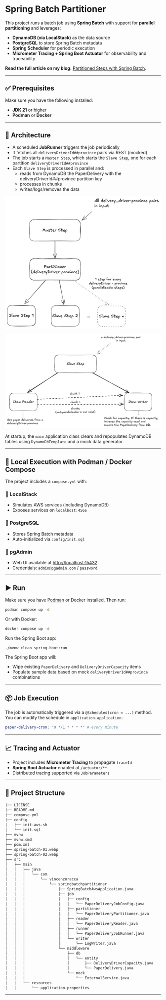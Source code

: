 # Spring Batch Partitioner

This project runs a batch job using **Spring Batch** with support for **parallel partitioning** and leverages:

- **DynamoDB (via LocalStack)** as the data source
- **PostgreSQL** to store Spring Batch metadata
- **Spring Scheduler** for periodic execution
- **Micrometer Tracing + Spring Boot Actuator** for observability and traceability

**Read the full article on my blog:** [Partitioned Steps with Spring Batch](https://www.vincenzoracca.com/en/blog/framework/spring/spring-batch-partitioner/).

---

## ✅ Prerequisites

Make sure you have the following installed:

- **JDK 21** or higher
- **Podman** or **Docker**

---

## 🧱 Architecture

- A scheduled **JobRunner** triggers the job periodically
- It fetches all `deliveryDriverId##province` pairs via REST (mocked)
- The job starts a `Master Step`, which starts the `Slave Step`, one for each partition `deliveryDriverId##province`
- Each `Slave Step` is processed in parallel and:
    - reads from DynamoDB the PaperDelivery with the deliveryDriverId##province partition key
    - processes in chunks
    - writes/logs/removes the data

![Block Image](/spring-batch-01.webp)

![Block Image](/spring-batch-02.webp)

At startup, the `main` application class clears and repopulates DynamoDB tables using `DynamoDbTemplate` and a mock data generator.

---

## 🐳 Local Execution with Podman / Docker Compose

The project includes a `compose.yml` with:

### 🔹 LocalStack
- Simulates AWS services (including DynamoDB)
- Exposes services on `localhost:4566`

### 🔹 PostgreSQL
- Stores Spring Batch metadata
- Auto-initialized via `config/init.sql`

### 🔹 pgAdmin
- Web UI available at [http://localhost:15432](http://localhost:15432)
- Credentials: `admin@pgadmin.com` / `password`

---

## ▶️ Run

Make sure you have [Podman](https://podman.io) or Docker installed. Then run:

```bash
podman compose up -d
```

Or with Docker:

```bash
docker compose up -d
```

Run the Spring Boot app:

```bash
./mvnw clean spring-boot:run
```

The Spring Boot app will:
- Wipe existing `PaperDelivery` and `DeliveryDriverCapacity` items
- Populate sample data based on mock `deliveryDriverId##province` combinations

---

## 📦 Job Execution

The job is automatically triggered via a `@Scheduled(cron = ...)` method.
You can modify the schedule in `application.application`:

```yaml
paper-delivery-cron: "0 */1 * * * *" # every minute
```

---

## 📈 Tracing and Actuator

- Project includes **Micrometer Tracing** to propagate `traceId`
- **Spring Boot Actuator** enabled at `/actuator/**`
- Distributed tracing supported via `JobParameters`

---

## 📁 Project Structure

```
├── LICENSE
├── README.md
├── compose.yml
├── config
│   ├── init-aws.sh
│   └── init.sql
├── mvnw
├── mvnw.cmd
├── pom.xml
├── spring-batch-01.webp
├── spring-batch-02.webp
├── src
│   ├── main
│   │   ├── java
│   │   │   └── com
│   │   │       └── vincenzoracca
│   │   │           └── springbatchpartitioner
│   │   │               ├── SpringBatchAwsApplication.java
│   │   │               ├── job
│   │   │               │   ├── config
│   │   │               │   │   └── PaperDeliveryJobConfig.java
│   │   │               │   ├── partitioner
│   │   │               │   │   └── PaperDeliveryPartitioner.java
│   │   │               │   ├── reader
│   │   │               │   │   └── PaperDeliveryReader.java
│   │   │               │   ├── runner
│   │   │               │   │   └── PaperDeliveryJobRunner.java
│   │   │               │   └── writer
│   │   │               │       └── LogWriter.java
│   │   │               └── middleware
│   │   │                   ├── db
│   │   │                   │   └── entity
│   │   │                   │       ├── DeliveryDriverCapacity.java
│   │   │                   │       └── PaperDelivery.java
│   │   │                   └── mock
│   │   │                       └── ExternalService.java
│   │   └── resources
│   │       └── application.properties
```

---